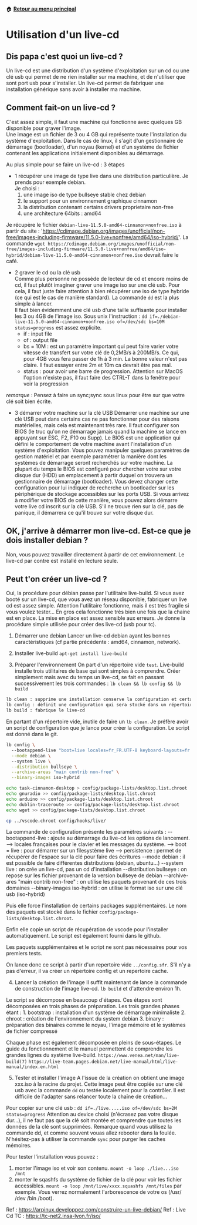 :house: [**Retour au menu principal**](/TChelp)
# Utilisation d'un live-cd

## Dis papa c'est quoi un live-cd ?

Un live-cd est une distribution d'un système d'exploitation sur un cd ou une clé usb qui permet de ne rien installer sur ma machine, et de n'utiliser que sont port usb pour s'installer. Un live-cd permet de fabriquer une installation générique sans avoir à installer ma machine.

## Comment fait-on un live-cd ?

C'est assez simple, il faut une machine qui fonctionne avec quelques GB disponible pour graver l'image.  
Une image est un fichier de 3 ou 4 GB qui représente toute l'installation du système d'exploitation. Dans le cas de linux, il s'agit d'un gestionnaire de démarrage (bootloader), d'un noyau (kernel) et d'un système de fichier contenant les applications initialement disponibles au démarrage.  

Au plus simple pour se faire un live-cd : 3 étapes

- 1 récupérer une image de type live dans une distribution particulière. Je prends pour exemple debian.  
Je choisi :  
  1. une image iso de type bullseye stable chez debian  
  2. le support pour un environnement graphique cinnamon
  3. la distribution contenant certains drivers proprietaire non-free
  4. une architecture 64bits : amd64
  
Je récupère le fichier `debian-live-11.5.0-amd64-cinnamon+nonfree.iso` à partir du site : 'https://cdimage.debian.org/images/unofficial/non-free/images-including-firmware/11.5.0-live+nonfree/amd64/iso-hybrid/'.
La commande `wget https://cdimage.debian.org/images/unofficial/non-free/images-including-firmware/11.5.0-live+nonfree/amd64/iso-hybrid/debian-live-11.5.0-amd64-cinnamon+nonfree.iso` devrait faire le café.

- 2 graver le cd ou la clé usb  
Comme plus personne ne possède de lecteur de cd et encore moins de cd, il faut plutôt imaginer graver une image iso sur une clé usb. Pour cela, il faut juste faire attention à bien récupérer une iso de type hybride (ce qui est le cas de manière standard). La commande `dd` est la plus simple à lancer.  
Il faut bien évidemment une clé usb d'une taille suffisante pour installer les 3 ou 4GB de l'image iso.
Sous unix l'instruction : `dd if=./debian-live-11.5.0-amd64-cinnamon+nonfree.iso of=/dev/sdc bs=10M status=progress` est assez explicite.  
  - if : input file
  - of : output file
  - bs = 10M : est un paramètre important qui peut faire varier votre vitesse de transfert sur votre clé de 0,2MB/s à 200MB/s. Ce qui, pour 4GB vous fera passer de 1h à 3 min. La bonne valeur n'est pas claire. Il faut essayer entre 2m et 10m ca devrait être pas mal.  
  - status : pour avoir une barre de progression. Attention sur MacOS l'option n'existe pas, il faut faire des CTRL-T dans la fenêtre pour voir la progression

*remarque* : Pensez à faire un sync;sync sous linux pour être sur que votre clé soit bien écrite.

- 3 démarrer votre machine sur la clé USB
Démarrer une machine sur une clé USB peut dans certains cas ne pas fonctionner pour des raisons matérielles, mais cela est maintenant très rare. Il faut configurer son BIOS (le truc qu'on ne démarrage jamais quand la machine se lance en appuyant sur ESC, F2, F10 ou Supp). Le BIOS est une application qui défini le comportement de votre machine avant l'installation d'un système d'exploitation. Vous pouvez manipuler quelques paramètres de gestion matériel et par exemple paramétrer la manière dont les systèmes de démarrage seront recherchés sur votre machine. La plupart du temps le BIOS est configuré pour chercher votre sur votre disque dur (HDD) un emplacement à partir duquel on trouvera un gestionnaire de démarrage (bootloader). Vous devez changer cette configuration pour lui indiquer de recherche un bootloader sur les périphérique de stockage accessibles sur les ports USB. 
Si vous arrivez à modifier votre BIOS de cette manière, vous pouvez alors démarre votre live cd inscrit sur la clé USB. S'il ne trouve rien sur la clé, pas de panique, il démarrera ce qu'il trouve sur votre disque dur.


## OK, j'arrive à démarrer mon live-cd. Est-ce que je dois installer debian ? 

Non, vous pouvez travailler directement à partir de cet environnement. Le live-cd par contre est installé en lecture seule.

## Peut t'on créer un live-cd ?
Oui, la procédure pour débian passe par l'utilitaire live-build. 
Si vous avez booté sur un live-cd, que vous avez un réseau disponible, fabriquer un live cd est assez simple. 
Attention l'utilitaire fonctionne, mais il est très fragile si vous voulez tester... En gros cela fonctionne très bien une fois que la chaine est en place. La mise en place est assez sensible aux erreurs. Je donne la procédure simple utilisée pour créer des live-cd (usb pour tc).

1. Démarrer une debian
Lancer un live-cd debian ayant les bonnes caractéristiques (cf partie précédente : amd64, cinnamon, network).

2. Installer live-build
`apt-get install live-build`

3. Préparer l'environnement
On part d'un répertoire vide `test`.
Live-build installe trois utilitaires de base qui sont simples à comprendre. 
Créer simplement mais avec du temps un live-cd, se fait en passant successivement les trois commandes : `lb clean && lb config && lb build`

```bash
lb clean : supprime une installation conserve la configuration et certains éléments en cache. Pour repartir proprement le plus simple est `\rm -rf test`.  
lb config : définit une configuration qui sera stocké dans un répertoire config/
lb build : fabrique le live-cd
```

En partant d'un répertoire vide, inutile de faire un `lb clean`. Je préfère avoir un script de configuration que je lance pour créer la configuration. Le script est donné dans le git. 

```sh
lb config \ 
  --bootappend-live "boot=live locales=fr_FR.UTF-8 keyboard-layouts=fr persistence" \
  --mode debian \ 
  --system live \
  --distribution bullseye \
  --archive-areas "main contrib non-free" \
  --binary-images iso-hybrid

echo task-cinnamon-desktop > config/package-lists/desktop.list.chroot
echo gnuradio >> config/package-lists/desktop.list.chroot
echo arduino >> config/package-lists/desktop.list.chroot
echo dublin-traceroute >> config/package-lists/desktop.list.chroot
echo wget >> config/package-lists/desktop.list.chroot

cp ../vscode.chroot config/hooks/live/
```

La commande de configuration présente les paramètres suivants : 
  --bootappend-live : ajoute au démarrage du live-cd les options de lancement.
     --> locales françaises pour le clavier et les messages du système.
     --> boot = live : pour démarrer sur un filesystème live
     --> persistence : permet de récupérer de l'espace sur la clé pour faire des écritures
  --mode debian : il est possible de faire différentes distributions (debian, ubuntu...)
  --system live : on crée un live-cd, pas un cd d'installation
  --distribution bullseye : on repose sur les fichier provenant de la version bullseye de debian
  --archive-ares "main contrib non-free" : on utilise les paquets provenant de ces trois domaines
  --binary-images iso-hybrid : on utilise le format iso sur une clé usb (iso-hybrid)

Puis elle force l'installation de certains packages supplémentaires. Le nom des paquets est stocké dans le fichier `config/package-lists/desktop.list.chroot`.

Enfin elle copie un script de récupération de vscode pour l'installer automatiquement. Le script est également fourni dans le github. 

Les paquets supplémentaires et le script ne sont pas nécessaires pour vos premiers tests. 

On lance donc ce script à partir d'un repertoire vide `../config.sfr`.
S'il n'y a pas d'erreur, il va créer un répertoire config et un repertoire cache. 

4. Lancer la création de l'image
Il suffit maintenant de lance la commande de construction de l'image live-cd. `lb build` et d'attendre environ 1h. 

Le script se décompose en beaucoup d'étapes. Ces étapes sont décomposées en trois phases de préparation. 
Les trois grandes  phases étant :
    1. bootstrap : installation d'un système de démarrage minimaliste
    2. chroot : création de l'environnement du system debian
    3. binary : préparation des binaires comme le noyau, l'image mémoire et le systèmes de fichier compressé

Chaque phase est également décomposée en pleins de sous-étapes. Le guide du fonctionnement et le manuel permettent de comprendre les grandes lignes du système live-build. 
`https://www.venea.net/man/live-build(7)`
`https://live-team.pages.debian.net/live-manual/html/live-manual/index.en.html`

5. Tester et installer l'image
A l'issue de la création on obtient une image xxx.iso à la racine du projet. Cette image peut être copiée sur une clé usb avec la commande `dd` ou testée localement pour la contrôler. Il est difficile de l'adapter sans relancer toute la chaîne de création...

Pour copier sur une clé usb : 
  `dd if=./live.....iso of=/dev/sdc bs=2M status=progress`
Attention au device choisi (n'écrasez pas votre disque dur...), il ne faut pas que la clé soit montée et comprendre que toutes les données de la clé sont supprimées. 
Remarque quand vous utilisez la commande dd, et comme souvent vouas allez rebooter dans la foulée. N'hésitez-pas à utiliser la commande `sync` pour purger les caches mémoires. 

Pour tester l'installation vous pouvez :  
1. monter l'image iso et voir son contenu. 
`mount -o loop ./live...iso /mnt`
2. monter le sqashfs du système de fichier de la clé pour voir les fichier accessibles. 
`mount -o loop /mnt/live/xxxx.squashfs /mnt/files` par exemple. Vous verrez normalement l'arborescence de votre os (/usr/ /dev /bin /boot).

Ref : https://arpinux.developpez.com/construire-un-live-debian/
Ref : Live Cd TC : https://tc-net2.insa-lyon.fr/iso/
